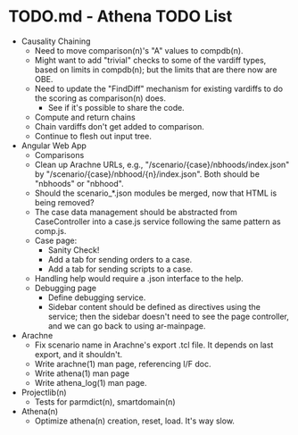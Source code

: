 # TODO.md - Athena TODO List

- Causality Chaining
  - Need to move comparison(n)'s "A" values to compdb(n).
  - Might want to add "trivial" checks to some of the vardiff types, based
    on limits in compdb(n); but the limits that are there now are OBE.
  - Need to update the "FindDiff" mechanism for existing vardiffs to 
    do the scoring as comparison(n) does.
    - See if it's possible to share the code.
  - Compute and return chains
  - Chain vardiffs don't get added to comparison.
  - Continue to flesh out input tree.
- Angular Web App
  - Comparisons
  - Clean up Arachne URLs, e.g., "/scenario/{case}/nbhoods/index.json"
    by "/scenario/{case}/nbhood/{n}/index.json".  Both should be "nbhoods"
    or "nbhood".
  - Should the scenario_*.json modules be merged, now that HTML is being
    removed?
  - The case data management should be abstracted from CaseController
    into a case.js service following the same pattern as comp.js.
  - Case page: 
    - Sanity Check!
    - Add a tab for sending orders to a case.
    - Add a tab for sending scripts to a case.
  - Handling help would require a .json interface to the help.
  - Debugging page
    - Define debugging service.
    - Sidebar content should be defined as directives using the 
      service; then the sidebar doesn't need to see the page controller,
      and we can go back to using ar-mainpage.
- Arachne
  - Fix scenario name in Arachne's export .tcl file.  It depends on last 
    export, and it shouldn't.
  - Write arachne(1) man page, referencing I/F doc.
  - Write athena(1) man page
  - Write athena_log(1) man page.
- Projectlib(n)
  - Tests for parmdict(n), smartdomain(n)
- Athena(n)
  - Optimize athena(n) creation, reset, load.  It's way slow.



